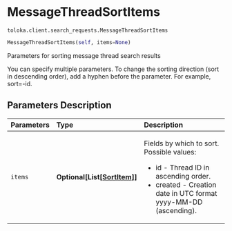 # MessageThreadSortItems
`toloka.client.search_requests.MessageThreadSortItems`

```python
MessageThreadSortItems(self, items=None)
```

Parameters for sorting message thread search results


You can specify multiple parameters.
To change the sorting direction (sort in descending order), add a hyphen before the parameter. For example, sort=-id.

## Parameters Description

| Parameters | Type | Description |
| :----------| :----| :-----------|
`items`|**Optional\[List\[[SortItem](toloka.client.search_requests.MessageThreadSortItems.SortItem.md)\]\]**|<p>Fields by which to sort. Possible values:<ul><li>id - Thread ID in ascending order.</li><li>created - Creation date in UTC format yyyy-MM-DD (ascending).</li></ul></p>
